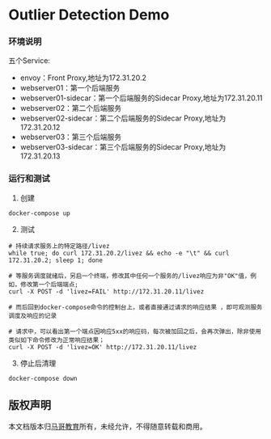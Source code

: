 # Outlier Detection Demo

### 环境说明
五个Service:
- envoy：Front Proxy,地址为172.31.20.2
- webserver01：第一个后端服务
- webserver01-sidecar：第一个后端服务的Sidecar Proxy,地址为172.31.20.11
- webserver02：第二个后端服务
- webserver02-sidecar：第二个后端服务的Sidecar Proxy,地址为172.31.20.12
- webserver03：第三个后端服务
- webserver03-sidecar：第三个后端服务的Sidecar Proxy,地址为172.31.20.13

### 运行和测试
1. 创建
```
docker-compose up
```

2. 测试
```
# 持续请求服务上的特定路径/livez
while true; do curl 172.31.20.2/livez && echo -e "\t" && curl 172.31.20.2; sleep 1; done

# 等服务调度就绪后，另启一个终端，修改其中任何一个服务的/livez响应为非"OK"值，例如，修改第一个后端端点;
curl -X POST -d 'livez=FAIL' http://172.31.20.11/livez

# 而后回到docker-compose命令的控制台上，或者直接通过请求的响应结果 ，即可观测服务调度及响应的记录

# 请求中，可以看出第一个端点因响应5xx的响应码，每次被加回之后，会再次弹出，除非使用类似如下命令修改为正常响应结果；
curl -X POST -d 'livez=OK' http://172.31.20.11/livez
```

3. 停止后清理
```
docker-compose down
```

## 版权声明
本文档版本归[马哥教育](www.magedu.com)所有，未经允许，不得随意转载和商用。
